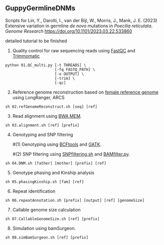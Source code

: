 ## GuppyGermlineDNMs
Scripts for Lin, Y., Darolti, I., van der Bijl, W., Morris, J., Mank, J. E. (2023) Extensive variation in germline *de novo* mutations in *Poecilia reticulata*. *Genome Research* https://doi.org/10.1101/2023.03.22.533860

detailed tutorial to be finished

1. Quality control for raw sequencing reads using [FastQC](https://github.com/s-andrews/FastQC) and [Trimmomatic](http://www.usadellab.org/cms/?page=trimmomatic)
  ```
  python 01.QC_multi.py [-t THREADS] \
                        [-fq FASTQ_PATH] \
                        [-o OUTPUT] \
                        [-trim] \
                        [-qc]
  ```

2. Reference genome reconstruction based on [female reference genome](http://uswest.ensembl.org/Poecilia_reticulata/Info/Index) using LongRanger, ARCS
  ```
  sh 02.refGenomeReconstruct.sh [seq] [ref]
  ```
3. Read alignment using [BWA MEM](https://github.com/lh3/bwa).
  ```
  sh 03.alignment.sh [ref] [prefix]
  ```

4. Genotyping and SNP filtering

   #(1) Genotyping using [BCFtools](https://samtools.github.io/bcftools/howtos/index.html) and [GATK](https://gatk.broadinstitute.org/hc/en-us).

   #(2) SNP filtering using [SNPfiltering.sh](./SNPfiltering.py) and [BAMfilter.py](./BAMfilter.py).
  ```
  sh 04.DNM.sh [father] [mother] [prefix] [ref]
  ```
  
  5. Genotype phasing and Kinship analysis
  ```
  sh 05.phasingKinship.sh [fam] [ref]
  ```

6. Repeat identification
  ```
  sh 06.repeatAnnotation.sh [prefix] [output] [ref] [genomeSize]
  ```

7. Callable genome size calculation 
  ```
  sh 07.CallableGenomeSize.sh [ref] [prefix]
  ```

8. Simulation using bamSurgeon.
  ```
  sh 08.simBamSurgeon.sh [ref] [prefix]
  ```



